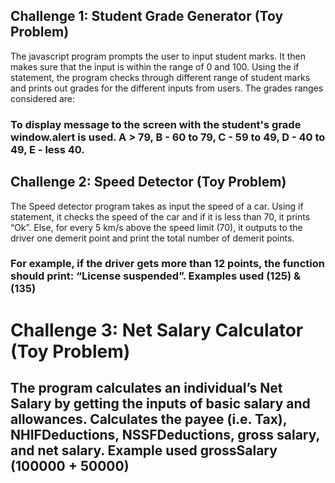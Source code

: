 ## Challenge 1: Student Grade Generator (Toy Problem)
The javascript program prompts the user to input student marks. It then makes sure that the input is within the range of 0 and 100. Using the if statement, the program checks through different range of student marks and prints out grades for the different inputs from users. The grades ranges considered are:

### To display message to the screen with the student's grade window.alert is used. A > 79, B - 60 to 79, C - 59 to 49, D - 40 to 49, E - less 40.

## Challenge 2: Speed Detector (Toy Problem)
The Speed detector program takes as input the speed of a car. Using if statement, it checks the speed of the car and if it is less than 70, it prints “Ok”. Else, for every 5 km/s above the speed limit (70), it outputs to the driver one demerit point and print the total number of demerit points.

### For example, if the driver gets more than 12 points, the function should print: “License suspended”. Examples used (125) & (135)

# Challenge 3: Net Salary Calculator (Toy Problem)

## The program calculates an individual’s Net Salary by getting the inputs of basic salary and allowances. Calculates the payee (i.e. Tax), NHIFDeductions, NSSFDeductions, gross salary, and net salary. Example used grossSalary (100000 + 50000)